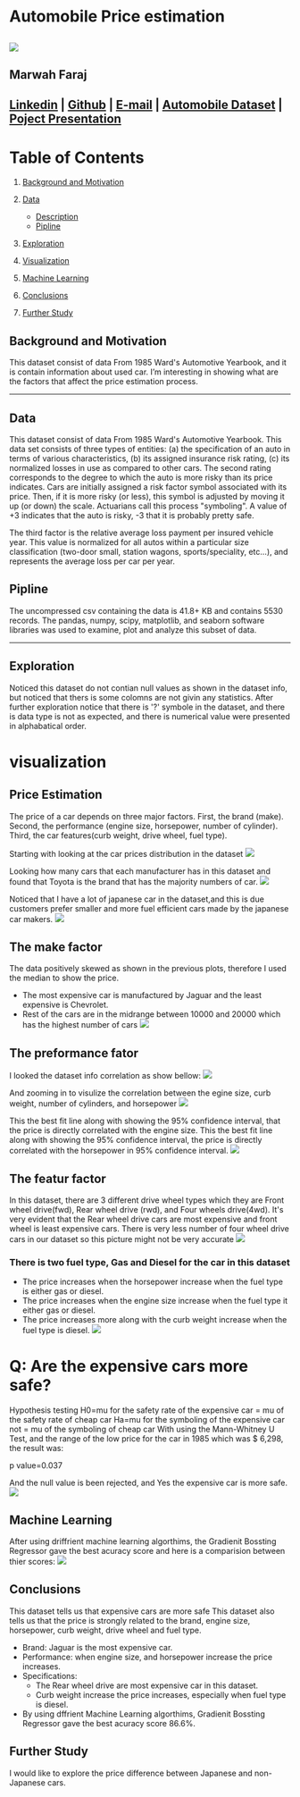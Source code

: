 # Automobile Price estimation
![](image/car_pic.png)
----
## Marwah Faraj<br>

[Linkedin](https://www.linkedin.com/in/marwah-faraj-4272b4203/) | [Github](https://github.com/marwahfaraj) | [E-mail](marwah.faraj777@gmail.com) |
[Automobile Dataset](https://www.kaggle.com/toramky/automobile-dataset) |
[Poject Presentation](https://docs.google.com/presentation/d/1G8wWIvu87-hp_G9o6djAa4zj3Dws-9EIiR377FOOcCs/edit?usp=sharing)
----

# Table of Contents
1. [Background and Motivation](#background-and-motivation)
2. [Data](#data)  
    - [Description](#description)
    - [Pipline](#pipline)  
   
5. [Exploration](#exploration)
6. [Visualization](#visualization)
7. [Machine Learning](#machinelearning)
8. [Conclusions](#Conclusions)
9. [Further Study](#further-study)


## Background and Motivation
This dataset consist of data From 1985 Ward's Automotive Yearbook, and it is contain information about used car. I’m interesting in showing what are the factors that affect the price estimation process.

----

## Data
This dataset consist of data From 1985 Ward's Automotive Yearbook.
This data set consists of three types of entities: (a) the specification of an auto in terms of various characteristics, (b) its assigned insurance risk rating, (c) its normalized losses in use as compared to other cars. The second rating corresponds to the degree to which the auto is more risky than its price indicates. Cars are initially assigned a risk factor symbol associated with its price. Then, if it is more risky (or less), this symbol is adjusted by moving it up (or down) the scale. Actuarians call this process "symboling". A value of +3 indicates that the auto is risky, -3 that it is probably pretty safe.

The third factor is the relative average loss payment per insured vehicle year. This value is normalized for all autos within a particular size classification (two-door small, station wagons, sports/speciality, etc…), and represents the average loss per car per year.<br>

## Pipline
The uncompressed csv containing the data is 41.8+ KB and contains 5530 records. The pandas, numpy, scipy, matplotlib, and seaborn software libraries was used to examine, plot and analyze this subset of data.<br>

----
## Exploration
Noticed this dataset do not contian null values as shown in the dataset info, but noticed that thers is some colomns are not givin any statistics. After further exploration notice that there is '?' symbole in the dataset, and there is data type is not as expected, and there is numerical value were presented in alphabatical order.

# visualization
## Price Estimation
The price of a car depends on three major factors.
First, the brand (make).
Second, the performance (engine size, horsepower, number of cylinder).
Third, the car features(curb weight, drive wheel, fuel type).

Starting with looking at the car prices distribution in the dataset
![](image/price_distribution.png)

Looking how many cars that each manufacturer has in this dataset and found that Toyota is the brand that has the majority numbers of car.
![](image/car_count.png)

Noticed that I have a lot of japanese car in the dataset,and this is due customers prefer smaller and more fuel efficient cars made by the japanese car makers.
![](image/japanese_cars.png)

## The make factor
The data positively skewed as shown in the previous plots, therefore I used  the median to show the price.
- The most expensive car is manufactured by Jaguar and the least expensive is Chevrolet.
- Rest of the cars are in the midrange between 10000 and 20000 which has the highest number of cars
![](image/median_price.png)

## The preformance fator

I looked the dataset info correlation as show bellow:
![](image/full_map.png)

And zooming in to visulize the correlation between the egine size, curb weight, number of cylinders, and horsepower
![](image/zoomed_map.png)

This the best fit line along with showing the 95% confidence interval, that the price is directly correlated with the engine size.
This the best fit line along with showing the 95% confidence interval, the price is directly correlated with the horsepower in 95% confidence interval.
![](image/price_horsepwer_enginsize_corr.png)

## The featur factor
In this dataset, there are 3 different drive wheel types which they are Front wheel drive(fwd), Rear wheel drive (rwd), and Four wheels drive(4wd). It's very evident that the Rear wheel drive cars are most expensive and front wheel is least expensive cars. There is very less number of four wheel drive cars in our dataset so this picture might not be very accurate
![](image/drive_wheel_corr.png)

### There is two fuel type, Gas and Diesel for the car in this dataset
- The price increases when the horsepower increase when the fuel type is either gas or diesel.
- The price increases when the engine size increase when the fuel type it either gas or diesel.
- The price increases more along with the curb weight increase when the fuel type is diesel.
![](image/fuel_type.png)


# Q: Are the expensive cars more safe?
Hypothesis testing
H0=mu for the safety rate of the expensive car = mu of the safety rate of cheap car
Ha=mu for the symboling of the expensive car not = mu of the symboling of cheap car
With using the Mann-Whitney U Test, and the range of the low price for the car in 1985 which was $ 6,298, the result was:

p value=0.037

And the null value is been rejected, and Yes the expensive car is more safe.
![](image/high_low_price.png)

## Machine Learning
After using driffrient machine learning algorthims, the Gradienit Bossting Regressor gave the best acuracy score and here is a comparision between thier scores:
![](image/score_table.png)


## Conclusions
This dataset tells us that expensive cars are more safe
This dataset also tells us that the price is strongly related to the brand, engine size, horsepower, curb weight, drive wheel and fuel type. 
- Brand: Jaguar is the most expensive car.
- Performance: when engine size, and horsepower increase the price increases.
- Specifications:
  - The Rear wheel drive are most expensive car in this dataset.
  - Curb weight increase the price increases, especially when fuel type is diesel.
- By using dffrient Machine Learning algorthims, Gradienit Bossting Regressor gave the best acuracy score 86.6%.
 

## Further Study
I would like to explore the price difference between Japanese and non-Japanese cars.





